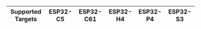 | Supported Targets | ESP32-C5 | ESP32-C61 | ESP32-H4 | ESP32-P4 | ESP32-S3 |
| ----------------- | -------- | --------- | -------- | -------- | -------- |

